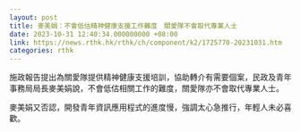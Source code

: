 ```yaml
---
layout: post
title: 麥美娟：不會低估精神健康支援工作難度　關愛隊不會取代專業人士
date: 2023-10-31 12:40:34.000000000 +08:00
link: https://news.rthk.hk/rthk/ch/component/k2/1725770-20231031.htm
categories: rthk
---
```


施政報告提出為關愛隊提供精神健康支援培訓，協助轉介有需要個案，民政及青年事務局局長麥美娟說，不會低估相關工作的難度，關愛隊亦不會取代專業人士。

麥美娟又否認，開發青年資訊應用程式的進度慢，強調太心急推行，年輕人未必喜歡。
